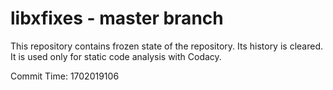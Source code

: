 # libxfixes - master branch

This repository contains frozen state of the repository.
Its history is cleared. It is used only for static code
analysis with Codacy.

Commit Time: 1702019106